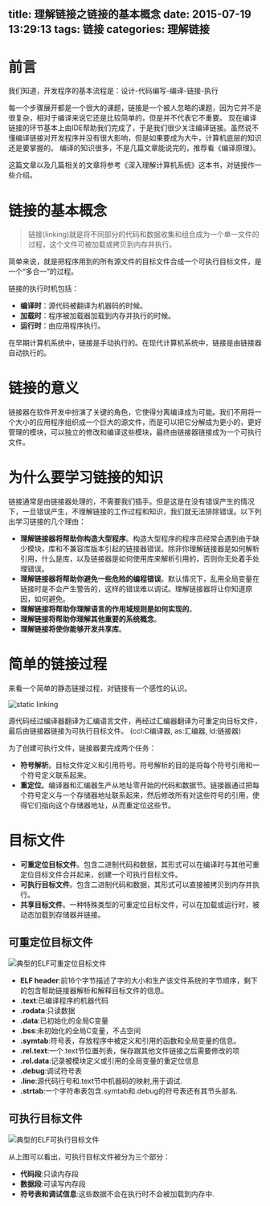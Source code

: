 title: 理解链接之链接的基本概念
date: 2015-07-19 13:29:13
tags: 链接
categories: 理解链接
---

# 前言
我们知道，开发程序的基本流程是：设计-代码编写-编译-链接-执行

每一个步骤展开都是一个很大的课题，链接是一个被人忽略的课题，因为它并不是很复杂，相对于编译来说它还是比较简单的，但是并不代表它不重要。
现在编译链接的环节基本上由IDE帮助我们完成了，于是我们很少关注编译链接。虽然说不懂编译链接对开发程序并没有很大影响，但是如果要成为大牛，计算机底层的知识还是要掌握的。
编译的知识很多，不是几篇文章能说完的，推荐看《编译原理》。

这篇文章以及几篇相关的文章将参考《深入理解计算机系统》这本书，对链接作一些介绍。

# 链接的基本概念
> 链接(linking)就是将不同部分的代码和数据收集和组合成为一个单一文件的过程，这个文件可被加载或拷贝到内存并执行。

简单来说，就是把程序用到的所有源文件的目标文件合成一个可执行目标文件，是一个“多合一”的过程。

链接的执行时机包括：
- **编译时**：源代码被翻译为机器码的时候。
- **加载时**：程序被加载器加载到内存并执行的时候。
- **运行时**：由应用程序执行。

在早期计算机系统中，链接是手动执行的。在现代计算机系统中，链接是由链接器自动执行的。

# 链接的意义
链接器在软件开发中扮演了关键的角色，它使得分离编译成为可能。我们不用将一个大小的应用程序组织成一个巨大的源文件，而是可以把它分解成为更小的，更好管理的模块，可以独立的修改和编译这些模块，最终由链接器链接成为一个可执行文件。

# 为什么要学习链接的知识
链接通常是由链接器处理的，不需要我们插手。但是这是在没有错误产生的情况下，一旦错误产生，不理解链接的工作过程和知识，我们就无法排除错误。以下列出学习链接的几个理由：
- **理解链接器将帮助你构造大型程序**。构造大型程序的程序员经常会遇到由于缺少模块，库和不兼容库版本引起的链接器错误。除非你理解链接器是如何解析引用，什么是库，以及链接器是如何使用库来解析引用的，否则你无处着手处理错误。
- **理解链接器将帮助你避免一些危险的编程错误**。默认情况下，乱用全局变量在链接时是不会产生警告的，这样的错误难以调试。理解链接器将让你知道原因，如何避免。
- **理解链接将帮助你理解语言的作用域规则是如何实现的**。
- **理解链接将帮助你理解其他重要的系统概念**。
- **理解链接将使你能够开发共享库**。

# 简单的链接过程
来看一个简单的静态链接过程，对链接有一个感性的认识。

![static linking](http://7xjtfr.com1.z0.glb.clouddn.com/link_00.png)

源代码经过编译器翻译为汇编语言文件，再经过汇编器翻译为可重定向目标文件，最后由链接器链接为可执行目标文件。
(ccl:C编译器, as:汇编器, ld:链接器)

为了创建可执行文件，链接器要完成两个任务：
- **符号解析**。目标文件定义和引用符号。符号解析的目的是将每个符号引用和一个符号定义联系起来。
- **重定位**。编译器和汇编器生产从地址零开始的代码和数据节。链接器通过把每个符号定义与一个存储器地址联系起来，然后修改所有对这些符号的引用，使得它们指向这个存储器地址，从而重定位这些节。

# 目标文件
- **可重定位目标文件**。包含二进制代码和数据，其形式可以在编译时与其他可重定位目标文件合并起来，创建一个可执行目标文件。
- **可执行目标文件**。包含二进制代码和数据，其形式可以直接被拷贝到内存并执行。
- **共享目标文件**。一种特殊类型的可重定位目标文件，可以在加载或运行时，被动态加载到存储器并链接。

## 可重定位目标文件

![典型的ELF可重定位目标文件](http://7xjtfr.com1.z0.glb.clouddn.com/link_01.png)

- **ELF header**:前16个字节描述了字的大小和生产该文件系统的字节顺序，剩下的包含帮助链接器解析和解释目标文件的信息。
- **.text**:已编译程序的机器代码
- **.rodata**:只读数据
- **.data**:已初始化的全局C变量
- **.bss**:未初始化的全局C变量，不占空间
- **.symtab**:符号表，存放程序中被定义和引用的函数和全局变量的信息。
- **.rel.text**:一个.text节位置列表，保存跟其他文件链接之后需要修改的项
- **.rel.data**:记录被模块定义或引用的全局变量的重定位信息
- **.debug**:调试符号表
- **.line**:源代码行号和.text节中机器码的映射,用于调试.
- **.strtab**:一个字符串表包含.symtab和.debug的符号表还有其节头部名.

## 可执行目标文件

![典型的ELF可执行目标文件](http://7xjtfr.com1.z0.glb.clouddn.com/link_05.png)

从上图可以看出，可执行目标文件被分为三个部分：
- **代码段**:只读内存段
- **数据段**:可读写内存段
- **符号表和调试信息**:这些数据不会在执行时不会被加载到内存中.


